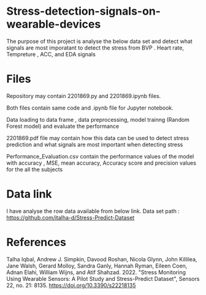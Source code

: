 # Stress-detection-signals-on-wearable-devices

The purpose of this project is analyse the below data set and detect what signals are most imporatant to detect the stress from BVP . Heart rate, Tempreture , 
ACC, and EDA signals

# Files
Repository may contain 2201869.py and 2201869.ipynb  files.

Both files contain same code and .ipynb file for Jupyter notebook.

Data loading to data frame , data preprocessing, model trainng (Random Forest model) and evaluate the performance 

2201869.pdf file may contain how this data can be used to detect stress prediction and what signals are most important when detecting stress

Performance_Evaluation.csv contain the performance values of the model with accuracy , MSE, mean accuracy, Accuracy score and precision values for the all the subjects 

# Data link
I have analyse the row data available from below link.
Data set path : https://github.com/italha-d/Stress-Predict-Dataset

# References


Talha Iqbal, Andrew J. Simpkin, Davood Roshan, Nicola Glynn, John Killilea, Jane Walsh, Gerard Molloy, Sandra Ganly, Hannah Ryman, Eileen Coen, Adnan Elahi, William Wijns, and Atif Shahzad. 2022. "Stress Monitoring Using Wearable Sensors: A Pilot Study and Stress-Predict Dataset", Sensors 22, no. 21: 8135. https://doi.org/10.3390/s22218135
    
